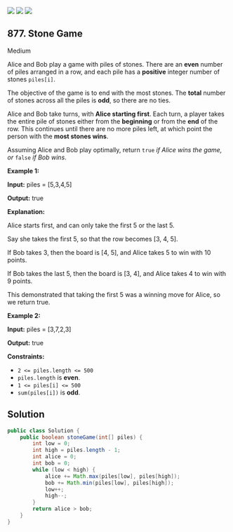 [![](https://img.shields.io/github/stars/javadev/LeetCode-in-Java?label=Stars&style=flat-square)](https://github.com/javadev/LeetCode-in-Java)
[![](https://img.shields.io/github/forks/javadev/LeetCode-in-Java?label=Fork%20me%20on%20GitHub%20&style=flat-square)](https://github.com/javadev/LeetCode-in-Java/fork)
[![](https://img.shields.io/badge/-LeetCode%20in%20Kotlin-blue?style=flat-square)](https://github.com/javadev/LeetCode-in-Kotlin)

## 877\. Stone Game

Medium

Alice and Bob play a game with piles of stones. There are an **even** number of piles arranged in a row, and each pile has a **positive** integer number of stones `piles[i]`.

The objective of the game is to end with the most stones. The **total** number of stones across all the piles is **odd**, so there are no ties.

Alice and Bob take turns, with **Alice starting first**. Each turn, a player takes the entire pile of stones either from the **beginning** or from the **end** of the row. This continues until there are no more piles left, at which point the person with the **most stones wins**.

Assuming Alice and Bob play optimally, return `true` _if Alice wins the game, or_ `false` _if Bob wins_.

**Example 1:**

**Input:** piles = [5,3,4,5]

**Output:** true

**Explanation:**

Alice starts first, and can only take the first 5 or the last 5.

Say she takes the first 5, so that the row becomes [3, 4, 5].

If Bob takes 3, then the board is [4, 5], and Alice takes 5 to win with 10 points.

If Bob takes the last 5, then the board is [3, 4], and Alice takes 4 to win with 9 points.

This demonstrated that taking the first 5 was a winning move for Alice, so we return true.

**Example 2:**

**Input:** piles = [3,7,2,3]

**Output:** true

**Constraints:**

*   `2 <= piles.length <= 500`
*   `piles.length` is **even**.
*   `1 <= piles[i] <= 500`
*   `sum(piles[i])` is **odd**.

## Solution

```java
public class Solution {
    public boolean stoneGame(int[] piles) {
        int low = 0;
        int high = piles.length - 1;
        int alice = 0;
        int bob = 0;
        while (low < high) {
            alice += Math.max(piles[low], piles[high]);
            bob += Math.min(piles[low], piles[high]);
            low++;
            high--;
        }
        return alice > bob;
    }
}
```
